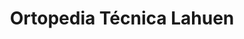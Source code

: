 ---
title: "Ortopedia Técnica Lahuen"
url: /neuquen/ortopedia-tecnica-lahuen/
shop: suministros médicos
---